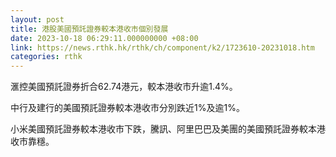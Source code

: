 ```yaml
---
layout: post
title: 港股美國預託證券較本港收市個別發展
date: 2023-10-18 06:29:11.000000000 +08:00
link: https://news.rthk.hk/rthk/ch/component/k2/1723610-20231018.htm
categories: rthk
---
```


滙控美國預託證券折合62.74港元，較本港收市升逾1.4%。

中行及建行的美國預託證券較本港收市分別跌近1%及逾1%。

小米美國預託證券較本港收市下跌，騰訊、阿里巴巴及美團的美國預託證券較本港收市靠穩。
